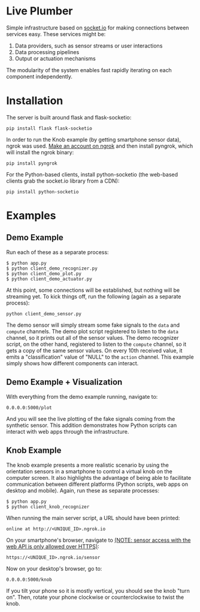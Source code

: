 # Live Plumber

Simple infrastructure based on [socket.io](https://socket.io/) for making connections between services easy.  These services might be:

1. Data providers, such as sensor streams or user interactions
2. Data processing pipelines
3. Output or actuation mechanisms

The modularity of the system enables fast rapidly iterating on each component independently.

# Installation

The server is built around flask and flask-socketio:

`pip install flask flask-socketio`

In order to run the Knob example (by getting smartphone sensor data), ngrok was used.  [Make an account on ngrok](https://ngrok.com/product) and then install pyngrok, which will install the ngrok binary:

`pip install pyngrok`

For the Python-based clients, install python-socketio (the web-based clients grab the socket.io library from a CDN):

`pip install python-socketio`

# Examples

## Demo Example

Run each of these as a separate process:

```
$ python app.py
$ python client_demo_recognizer.py
$ python client_demo_plot.py
$ python client_demo_actuator.py
```

At this point, some connections will be established, but nothing will be streaming yet.  To kick things off, run the following (again as a separate process):

`python client_demo_sensor.py`

The demo sensor will simply stream some fake signals to the `data` and `compute` channels.  The demo plot script registered to listen to the `data` channel, so it prints out all of the sensor values.  The demo recognizer script, on the other hand, registered to listen to the `compute` channel, so it gets a copy of the same sensor values.  On every 10th received value, it emits a "classification" value of "NULL" to the `action` channel.  This example simply shows how different components can interact.

## Demo Example + Visualization

With everything from the demo example running, navigate to:

`0.0.0.0:5000/plot`

And you will see the live plotting of the fake signals coming from the synthetic sensor.  This addition demonstrates how Python scripts can interact with web apps through the infrastructure.

## Knob Example

The knob example presents a more realistic scenario by using the orientation sensors in a smartphone to control a virtual knob on the computer screen.  It also highlights the advantage of being able to facilitate communication between different platforms (Python scripts, web apps on desktop and mobile).  Again, run these as separate processes:

```
$ python app.py
$ python client_knob_recognizer
```

When running the main server script, a URL should have been printed:

`online at http://<UNIQUE_ID>.ngrok.io`

On your smartphone's browser, navigate to [(NOTE: sensor access with the web API is only allowed over HTTPS)](https://developers.google.com/web/updates/2017/09/sensors-for-the-web#only_https):

`https://<UNIQUE_ID>.ngrok.io/sensor`

Now on your desktop's browser, go to:

`0.0.0.0:5000/knob`

If you tilt your phone so it is mostly vertical, you should see the knob "turn on".  Then, rotate your phone clockwise or counterclockwise to twist the knob.